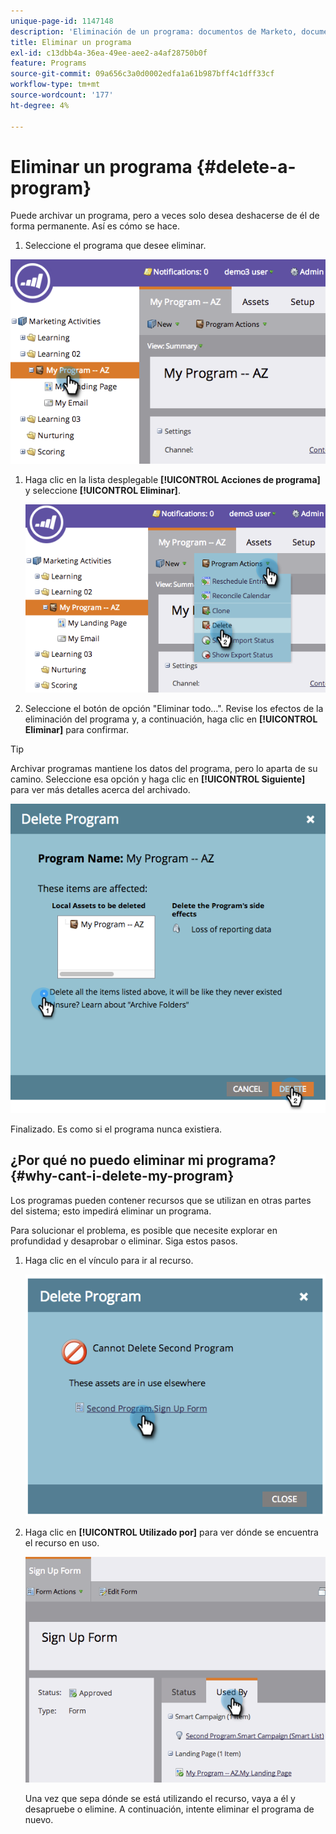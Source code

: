 ```yaml
---
unique-page-id: 1147148
description: 'Eliminación de un programa: documentos de Marketo, documentación del producto'
title: Eliminar un programa
exl-id: c13dbb4a-36ea-49ee-aee2-a4af28750b0f
feature: Programs
source-git-commit: 09a656c3a0d0002edfa1a61b987bff4c1dff33cf
workflow-type: tm+mt
source-wordcount: '177'
ht-degree: 4%

---
```


# Eliminar un programa {#delete-a-program}

Puede archivar un programa, pero a veces solo desea deshacerse de él de forma permanente. Así es cómo se hace.

1. Seleccione el programa que desee eliminar.

![](assets/image2014-9-23-15-3a40-3a57.png)

1. Haga clic en la lista desplegable **[!UICONTROL Acciones de programa]** y seleccione **[!UICONTROL Eliminar]**.

   ![](assets/image2014-9-23-15-3a41-3a11.png)

1. Seleccione el botón de opción &quot;Eliminar todo...&quot;. Revise los efectos de la eliminación del programa y, a continuación, haga clic en **[!UICONTROL Eliminar]** para confirmar.

>[!TIP]
>
>Archivar programas mantiene los datos del programa, pero lo aparta de su camino. Seleccione esa opción y haga clic en **[!UICONTROL Siguiente]** para ver más detalles acerca del archivado.

![](assets/2017-05-05-15-04-15.png)

Finalizado. Es como si el programa nunca existiera.

## ¿Por qué no puedo eliminar mi programa? {#why-cant-i-delete-my-program}

Los programas pueden contener recursos que se utilizan en otras partes del sistema; esto impedirá eliminar un programa.

Para solucionar el problema, es posible que necesite explorar en profundidad y desaprobar o eliminar. Siga estos pasos.

1. Haga clic en el vínculo para ir al recurso.

   ![](assets/image2014-9-23-15-3a42-3a10.png)

1. Haga clic en **[!UICONTROL Utilizado por]** para ver dónde se encuentra el recurso en uso.

   ![](assets/image2014-9-23-15-3a42-3a57.png)

   Una vez que sepa dónde se está utilizando el recurso, vaya a él y desapruebe o elimine. A continuación, intente eliminar el programa de nuevo.
